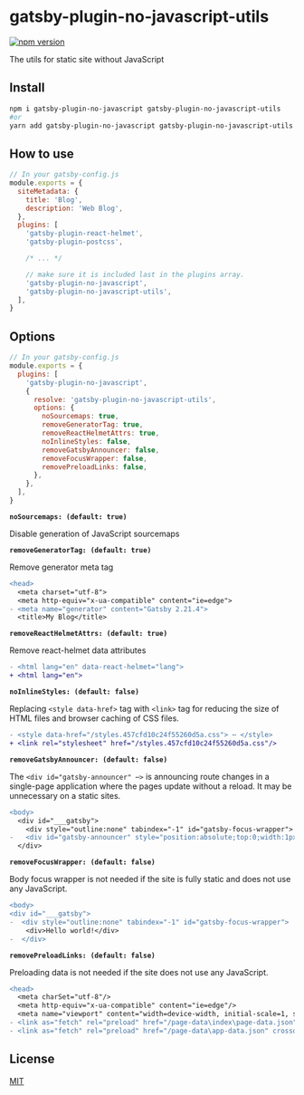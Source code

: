 # gatsby-plugin-no-javascript-utils

[![npm version](https://img.shields.io/npm/v/gatsby-plugin-no-javascript-utils.svg)](https://www.npmjs.com/package/gatsby-plugin-no-javascript-utils)

The utils for static site without JavaScript

## Install

```bash
npm i gatsby-plugin-no-javascript gatsby-plugin-no-javascript-utils
#or
yarn add gatsby-plugin-no-javascript gatsby-plugin-no-javascript-utils
```

## How to use

```js
// In your gatsby-config.js
module.exports = {
  siteMetadata: {
    title: 'Blog',
    description: 'Web Blog',
  },
  plugins: [
    'gatsby-plugin-react-helmet',
    'gatsby-plugin-postcss',

    /* ... */

    // make sure it is included last in the plugins array.
    'gatsby-plugin-no-javascript',
    'gatsby-plugin-no-javascript-utils',
  ],
}
```

## Options

```js
// In your gatsby-config.js
module.exports = {
  plugins: [
    'gatsby-plugin-no-javascript',
    {
      resolve: 'gatsby-plugin-no-javascript-utils',
      options: {
        noSourcemaps: true,
        removeGeneratorTag: true,
        removeReactHelmetAttrs: true,
        noInlineStyles: false,
        removeGatsbyAnnouncer: false,
        removeFocusWrapper: false,
        removePreloadLinks: false,
      },
    },
  ],
}
```

**`noSourcemaps: (default: true)`**

Disable generation of JavaScript sourcemaps

**`removeGeneratorTag: (default: true)`**

Remove generator meta tag

```diff
<head>
  <meta charset="utf-8">
  <meta http-equiv="x-ua-compatible" content="ie=edge">
- <meta name="generator" content="Gatsby 2.21.4">
  <title>My Blog</title>
```

**`removeReactHelmetAttrs: (default: true)`**

Remove react-helmet data attributes

```diff
- <html lang="en" data-react-helmet="lang">
+ <html lang="en">
```

**`noInlineStyles: (default: false)`**

Replacing `<style data-href>` tag with `<link>` tag for reducing the size of HTML files and browser caching of CSS files.

```diff
- <style data-href="/styles.457cfd10c24f55260d5a.css"> ⋯ </style>
+ <link rel="stylesheet" href="/styles.457cfd10c24f55260d5a.css"/>
```

**`removeGatsbyAnnouncer: (default: false)`**

The `<div id="gatsby-announcer" ⋯>` is announcing route changes in a single-page application where the pages update without a reload. It may be unnecessary on a static sites.

```diff
<body>
  <div id="___gatsby">
    <div style="outline:none" tabindex="-1" id="gatsby-focus-wrapper"> ⋯ </div>
-   <div id="gatsby-announcer" style="position:absolute;top:0;width:1px;height:1px;padding:0;overflow:hidden;clip:rect(0, 0, 0, 0);white-space:nowrap;border:0" aria-live="assertive" aria-atomic="true"></div>
  </div>
```

**`removeFocusWrapper: (default: false)`**

Body focus wrapper is not needed if the site is fully static and does not use any JavaScript.

```diff
<body>
<div id="___gatsby">
-  <div style="outline:none" tabindex="-1" id="gatsby-focus-wrapper">
    <div>Hello world!</div>
-  </div>
```

**`removePreloadLinks: (default: false)`**

Preloading data is not needed if the site does not use any JavaScript.

```diff
<head>
  <meta charSet="utf-8"/>
  <meta http-equiv="x-ua-compatible" content="ie=edge"/>
  <meta name="viewport" content="width=device-width, initial-scale=1, shrink-to-fit=no"/>
- <link as="fetch" rel="preload" href="/page-data\index\page-data.json" crossorigin="anonymous"/>
- <link as="fetch" rel="preload" href="/page-data\app-data.json" crossorigin="anonymous"/>
```

## License

[MIT](./LICENSE)
